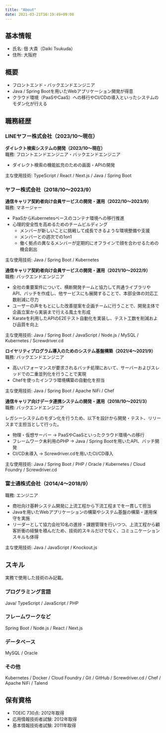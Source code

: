 ```yaml
---
title: "About"
date: 2021-03-21T16:19:49+09:00
---
```


## 基本情報
- 氏名:  佃 大貴（Daiki Tsukuda）
- 住所: 大阪府

## 概要
- フロントエンド・バックエンドエンジニア
- Java / Spring Bootを用いたWebアプリケーション開発が得意
- クラウド環境（PaaSやCaaS）への移行やCI/CDの導入といったシステムのモダン化が行える

## 職務経歴
### LINEヤフー株式会社（2023/10〜現在）
**ダイレクト検索システムの開発（2023/10〜現在）**  
職務: フロントエンドエンジニア・バックエンドエンジニア

- ダイレクト検索の機能拡充のための画面・APIの開発

主な使用技術: TypeScript / React / Next.js / Java / Spring Boot

### ヤフー株式会社（2018/10〜2023/9）
**通信キャリア契約者向け会員サービスの開発・運用（2022/10〜2023/9）**  
職務: マネージャー

- PaaSからKubernetesベースのコンテナ環境への移行推進
- 心理的安全性を高めるためのチームビルディング
  - メンバーが新しいことに挑戦して成長できるような環境整備や支援
  - メンバーとの週次での1on1
  - 働く拠点の異なるメンバーが定期的にオフラインで顔を合わせるための機会創出

主な使用技術: Java / Spring Boot / Kubernetes

**通信キャリア契約者向け会員サービスの開発・運用（2021/10〜2022/9）**  
職務: バックエンドエンジニア

- 全社の重要案件について、横断開発チームと協力して共通ライブラリやAPI、バッチを作成し、他サービスにも展開することで、本部全体の対応工数削減に尽力
- ユーザーの声をもとにした改善提案を企画チームに行うことで、開発主体で企画立案から実装まで行える風土を形成
- Karateを利用したAPIのE2Eテスト自動化を実装し、テスト工数を削減および品質を向上

主な使用技術: Java / Spring Boot / JavaScript / Node.js / MySQL / Kubernetes / Screwdriver.cd

**ロイヤリティプログラム導入のためのシステム基盤構築（2021/4〜2021/9）**  
職務: バックエンドエンジニア

- 高いパフォーマンスが要求されるバッチ処理において、サーバーおよびスレッドでの二重並列化を行うことで実現
- Chefを使ったインフラ環境構築の自動化を担当

主な使用技術: Java / Spring Boot / Apache NiFi / Chef

**通信キャリア向けデータ連携システムの開発・運用（2018/10〜2021/3）**  
職務: バックエンドエンジニア

レガシーシステムのモダン化を行うため、以下を設計から開発・テスト、リリースまで主担当として行った。

- 物理・仮想サーバー → PaaSやCaaSといったクラウド環境への移行
- フレームワーク未利用のPHP → Java / Spring Bootを用いたAPI、バッチ開発
- CI/CD未導入 → Screwdriver.cdを用いたCI/CD導入

主な使用技術: Java / Spring Boot / PHP / Oracle / Kubernetes / Cloud Foundry / Screwdriver.cd

### 富士通株式会社（2014/4〜2018/9）
職務: エンジニア

- 商社向け基幹システム開発に上流工程から下流工程までを一貫して担当
- Javaを用いたWebアプリケーションの構築やシステム基盤の構築・運用保守を実施
- リーダーとして協力会社10名の進捗・課題管理を行いつつ、上流工程から顧客折衝の経験を積んだため、技術的スキルだけでなく、コミュニケーションスキルも体得

主な使用技術: Java / JavaScript / Knockout.js

## スキル
実務で使用した技術のみ記載。
### プログラミング言語
Java/ TypeScript / JavaScript / PHP

### フレームワークなど
Spring Boot / Node.js / React / Next.js

### データベース
MySQL / Oracle

### その他
Kubernetes / Docker / Cloud Foundry / Git / GitHub / Screwdriver.cd / Chef / Apache NiFi / Talend

## 保有資格
- TOEIC 730点: 2012年取得
- 応用情報技術者試験: 2012年取得
- 基本情報技術者試験: 2011年取得

